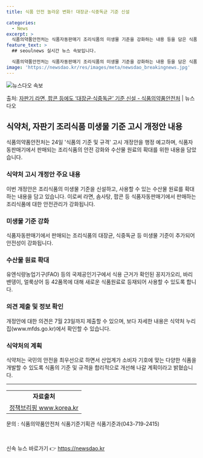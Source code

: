```yaml
---
title: 식품 안전 놀라운 변화! 대장균·식중독균 기준 신설

categories:
  - News
excerpt: >
  식품의약품안전처는 식품자동판매기 조리식품의 미생물 기준을 강화하는 내용 등을 담은 식품의 기준 및 규격 고시…
feature_text: >
  ## seoulnews 실시간 뉴스 속보입니다.

  식품의약품안전처는 식품자동판매기 조리식품의 미생물 기준을 강화하는 내용 등을 담은 식품의 기준 및 규격 고시…
image: 'https://newsdao.kr/res/images/meta/newsdao_breakingnews.jpg'
---
```


![뉴스다오 속보](https://newsdao.kr/res/images/meta/newsdao_breakingnews.jpg)

<p>출처: <a href="https://newsdao.kr/3897" rel="dofollow">자판기 라면, 팝콘 등에도 ‘대장균·식중독균’ 기준 신설 - 식품의약품안전처</a> | 뉴스다오</p>

<h2 data-ke-size="size26">식약처, 자판기 조리식품 미생물 기준 고시 개정안 내용</h2>
<p data-ke-size="size16">식품의약품안전처는 24일 '식품의 기준 및 규격' 고시 개정안을 행정 예고하며, 식품자동판매기에서 판매되는 조리식품의 안전 강화와 수산물 원료의 확대를 위한 내용을 담았습니다.</p>

<h3>식약처 고시 개정안 주요 내용</h3>
<p data-ke-size="size16">이번 개정안은 조리식품의 미생물 기준을 신설하고, 사용할 수 있는 수산물 원료를 확대하는 내용을 담고 있습니다. 이로써 라면, 솜사탕, 팝콘 등 식품자동판매기에서 판매하는 조리식품에 대한 안전관리가 강화됩니다.</p>

<h3>미생물 기준 강화</h3>
<p data-ke-size="size16">식품자동판매기에서 판매되는 조리식품의 대장균, 식중독균 등 미생물 기준이 추가되어 안전성이 강화됩니다.</p>

<h3>수산물 원료 확대</h3>
<p data-ke-size="size16">유엔식량농업기구(FAO) 등의 국제공인기구에서 식용 근거가 확인된 꽁지가오리, 바리밴뎅이, 얼룩상어 등 42품목에 대해 새로운 식품원료로 등재되어 사용할 수 있도록 합니다.</p>

<h3>의견 제출 및 정보 확인</h3>
<p data-ke-size="size16">개정안에 대한 의견은 7월 23일까지 제출할 수 있으며, 보다 자세한 내용은 식약처 누리집(www.mfds.go.kr)에서 확인할 수 있습니다.</p>

<h3>식약처의 계획</h3>
<p data-ke-size="size16">식약처는 국민의 안전을 최우선으로 하면서 산업계가 소비자 기호에 맞는 다양한 식품을 개발할 수 있도록 식품의 기준 및 규격을 합리적으로 개선해 나갈 계획이라고 밝혔습니다.</p>

<hr>
<table>
  <tr>
    <td style="text-align: center; height: 17px;"><b>자료출처</b></td>
  </tr>
  <tr>
    <td style="text-align: center; height: 17px;"><a href="https://newsdao.kr/3897">정책브리핑 www.korea.kr</a></td>
  </tr>
</table>
<p data-ke-size="size16">문의 : 식품의약품안전처 식품기준기획관 식품기준과(043-719-2415)</p>
<p data-ke-size="size16">&nbsp;</p> 

신속 뉴스 바로가기 👉 <a href="https://newsdao.kr" rel="dofollow">https://newsdao.kr</a>


